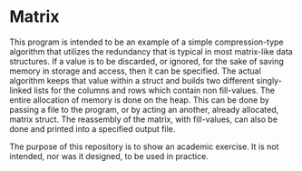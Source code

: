 # Matrix
This program is intended to be an example of a simple compression-type algorithm that utilizes the redundancy that is typical in most matrix-like
data structures. If a value is to be discarded, or ignored, for the sake of saving memory in storage and access, then it can be specified. The actual 
algorithm keeps that value within a struct and builds two different singly-linked lists for the columns and rows which contain non fill-values. The
entire allocation of memory is done on the heap. This can be done by passing a file to the program, or by acting an another, already allocated, matrix
struct. The reassembly of the matrix, with fill-values, can also be done and printed into a specified output file. 

The purpose of this repository is to show an academic exercise. It is not intended, nor was it designed, to be used in practice.
